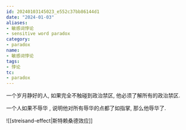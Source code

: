 ```yaml
---
id: 20240103145023_e552c37bb86144d1
date: "2024-01-03"
aliases:
- 敏感词悖论
- sensitive word paradox
category:
- paradox
name:
- 敏感词悖论
tags:
- 悖论
tc:
- paradox
---
```


一个岁月静好的人, 如果完全不触碰到政治禁区, 他必须了解所有的政治禁区.

一个人如果不辱华 , 说明他对所有辱华的点都了如指掌, 那么他辱华了.

![[streisand-effect|斯特赖桑德效应]]